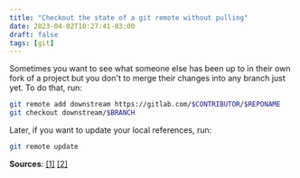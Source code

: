 ```yaml
---
title: "Checkout the state of a git remote without pulling"
date: 2023-04-02T10:27:41-03:00
draft: false
tags: [git]
---
```


Sometimes you want to see what someone else has been up to in their own fork of
a project but you don't to merge their changes into any branch just yet. To do
that, run:

```bash
git remote add downstream https://gitlab.com/$CONTRIBUTOR/$REPONAME
git checkout downstream/$BRANCH
```

Later, if you want to update your local references, run:

```bash
git remote update
```

**Sources**:
[\[1\]](https://linuxhint.com/git-pull-remote-branch-without-merge/)
[\[2\]](https://stackoverflow.com/questions/17712468/what-is-the-difference-between-git-remote-update-git-fetch-and-git-pull)

